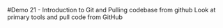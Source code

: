 #Demo 21 - Introduction to Git and Pulling codebase from github
	Look at primary tools and pull code from GitHub